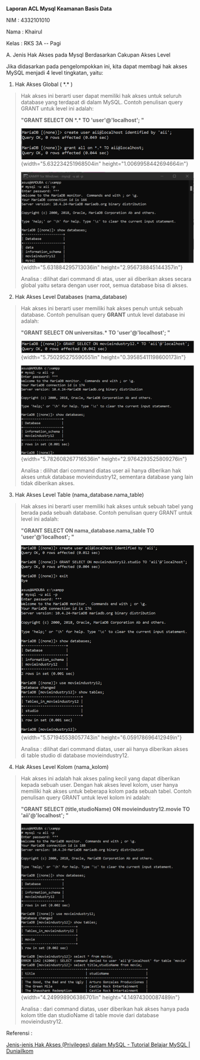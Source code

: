 **Laporan ACL Mysql Keamanan Basis Data**

NIM : 4332101010

Nama : Khairul

Kelas : RKS 3A -- Pagi

A.  Jenis Hak Akses pada Mysql Berdasarkan Cakupan Akses Level

Jika didasarkan pada pengelompokkan ini, kita dapat membagi hak akses
MySQL menjadi 4 level tingkatan, yaitu:

1)  Hak Akses Global ( \*.\* )

> Hak akses ini berarti user dapat memiliki hak akses untuk seluruh
> database yang terdapat di dalam MySQL. Contoh penulisan query GRANT
> untuk level ini adalah:
>
> **"GRANT SELECT ON \*.\* TO \'user\'@\'localhost\'; "**
>
> ![](vertopal_58833bf7abff48ca9ab26ff648e42a2f/media/image1.png){width="5.632234251968504in"
> height="1.0069958442694664in"}
>
> ![](vertopal_58833bf7abff48ca9ab26ff648e42a2f/media/image2.png){width="5.631884295713036in"
> height="2.956738845144357in"}
>
> Analisa : dilihat dari command di atas, user aii diberikan akses
> secara global yaitu setara dengan user root, semua database bisa di
> akses.

2)  Hak Akses Level Databases (nama_database)

> Hak akses ini berarti user memiliki hak akses penuh untuk sebuah
> database. Contoh penulisan query **GRANT** untuk level database ini
> adalah:
>
> **"GRANT SELECT ON universitas.\* TO \'user\'@\'localhost\'; "**
>
> ![](vertopal_58833bf7abff48ca9ab26ff648e42a2f/media/image3.png){width="5.750295275590551in"
> height="0.39585411198600173in"}
>
> ![](vertopal_58833bf7abff48ca9ab26ff648e42a2f/media/image4.png){width="5.782608267716536in"
> height="2.9764293525809276in"}
>
> Analisa : dilihat dari command diatas user aii hanya diberikan hak
> akses untuk database movieindustry12, sementara database yang lain
> tidak diberikan akses.

3)  Hak Akses Level Table (nama_database.nama_table)

> Hak akses ini berarti user memiliki hak akses untuk sebuah tabel yang
> berada pada sebuah database. Contoh penulisan query GRANT untuk level
> ini adalah:
>
> **"GRANT SELECT ON nama_database.nama_table TO \'user\'@\'localhost\';
> "**
>
> ![](vertopal_58833bf7abff48ca9ab26ff648e42a2f/media/image5.png){width="5.571945538057743in"
> height="6.059178696412949in"}
>
> Analisa : dilihat dari command diatas, user aii hanya diberikan akses
> di table studio di database movieindustry12.

4)  Hak Akses Level Kolom (nama_kolom)

> Hak akses ini adalah hak akses paling kecil yang dapat diberikan
> kepada sebuah user. Dengan hak akses level kolom, user hanya memiliki
> hak akses untuk beberapa kolom pada sebuah tabel. Contoh penulisan
> query GRANT untuk level kolom ini adalah:
>
> **"GRANT SELECT (title,studioName) ON movieindustry12.movie TO
> \'aii\'@\'localhost\'; "**
>
> ![](vertopal_58833bf7abff48ca9ab26ff648e42a2f/media/image6.png){width="4.249998906386701in"
> height="4.14974300087489in"}
>
> Analisa : dari command diatas, user diberikan hak akses hanya pada
> kolom title dan studioName di table movie dari database
> movieindustry12.

Referensi :

[Jenis-jenis Hak Akses (Privileges) dalam MySQL - Tutorial Belajar MySQL
\|
Duniailkom](https://www.duniailkom.com/jenis-jenis-hak-akses-privileges-dalam-mysql/#:~:text=Jika%20didasarkan%20pada%20pengelompokkan%20ini%2C%20kita%20dapat%20membagi,...%204%204.%20Hak%20Akses%20Level%20Kolom%20%28nama_kolom%29)
